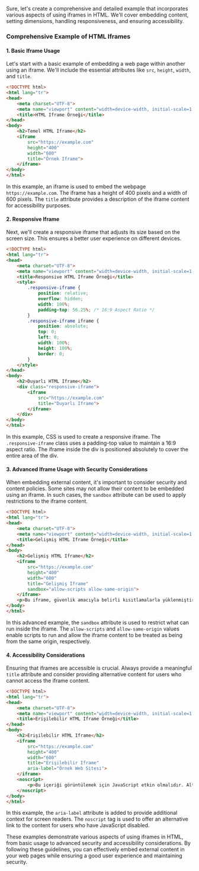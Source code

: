 Sure, let's create a comprehensive and detailed example that incorporates various aspects of using iframes in HTML. We'll cover embedding content, setting dimensions, handling responsiveness, and ensuring accessibility.

### Comprehensive Example of HTML Iframes

#### **1. Basic Iframe Usage**

Let's start with a basic example of embedding a web page within another using an iframe. We'll include the essential attributes like `src`, `height`, `width`, and `title`.

```html
<!DOCTYPE html>
<html lang="tr">
<head>
    <meta charset="UTF-8">
    <meta name="viewport" content="width=device-width, initial-scale=1.0">
    <title>HTML Iframe Örneği</title>
</head>
<body>
    <h2>Temel HTML Iframe</h2>
    <iframe 
        src="https://example.com" 
        height="400" 
        width="600" 
        title="Örnek Iframe">
    </iframe>
</body>
</html>
```

In this example, an iframe is used to embed the webpage `https://example.com`. The iframe has a height of 400 pixels and a width of 600 pixels. The `title` attribute provides a description of the iframe content for accessibility purposes.

#### **2. Responsive Iframe**

Next, we'll create a responsive iframe that adjusts its size based on the screen size. This ensures a better user experience on different devices.

```html
<!DOCTYPE html>
<html lang="tr">
<head>
    <meta charset="UTF-8">
    <meta name="viewport" content="width=device-width, initial-scale=1.0">
    <title>Responsive HTML Iframe Örneği</title>
    <style>
        .responsive-iframe {
            position: relative;
            overflow: hidden;
            width: 100%;
            padding-top: 56.25%; /* 16:9 Aspect Ratio */
        }
        .responsive-iframe iframe {
            position: absolute;
            top: 0;
            left: 0;
            width: 100%;
            height: 100%;
            border: 0;
        }
    </style>
</head>
<body>
    <h2>Duyarlı HTML Iframe</h2>
    <div class="responsive-iframe">
        <iframe 
            src="https://example.com" 
            title="Duyarlı Iframe">
        </iframe>
    </div>
</body>
</html>
```

In this example, CSS is used to create a responsive iframe. The `.responsive-iframe` class uses a padding-top value to maintain a 16:9 aspect ratio. The iframe inside the div is positioned absolutely to cover the entire area of the div.

#### **3. Advanced Iframe Usage with Security Considerations**

When embedding external content, it's important to consider security and content policies. Some sites may not allow their content to be embedded using an iframe. In such cases, the `sandbox` attribute can be used to apply restrictions to the iframe content.

```html
<!DOCTYPE html>
<html lang="tr">
<head>
    <meta charset="UTF-8">
    <meta name="viewport" content="width=device-width, initial-scale=1.0">
    <title>Gelişmiş HTML Iframe Örneği</title>
</head>
<body>
    <h2>Gelişmiş HTML Iframe</h2>
    <iframe 
        src="https://example.com" 
        height="400" 
        width="600" 
        title="Gelişmiş Iframe" 
        sandbox="allow-scripts allow-same-origin">
    </iframe>
    <p>Bu iframe, güvenlik amacıyla belirli kısıtlamalarla yüklenmiştir. `sandbox` özniteliği, iframe içinde çalışabilecek işlevleri kontrol eder.</p>
</body>
</html>
```

In this advanced example, the `sandbox` attribute is used to restrict what can run inside the iframe. The `allow-scripts` and `allow-same-origin` values enable scripts to run and allow the iframe content to be treated as being from the same origin, respectively.

#### **4. Accessibility Considerations**

Ensuring that iframes are accessible is crucial. Always provide a meaningful `title` attribute and consider providing alternative content for users who cannot access the iframe content.

```html
<!DOCTYPE html>
<html lang="tr">
<head>
    <meta charset="UTF-8">
    <meta name="viewport" content="width=device-width, initial-scale=1.0">
    <title>Erişilebilir HTML Iframe Örneği</title>
</head>
<body>
    <h2>Erişilebilir HTML Iframe</h2>
    <iframe 
        src="https://example.com" 
        height="400" 
        width="600" 
        title="Erişilebilir Iframe" 
        aria-label="Örnek Web Sitesi">
    </iframe>
    <noscript>
        <p>Bu içeriği görüntülemek için JavaScript etkin olmalıdır. Alternatif olarak, <a href="https://example.com">buraya tıklayarak</a> içeriğe erişebilirsiniz.</p>
    </noscript>
</body>
</html>
```

In this example, the `aria-label` attribute is added to provide additional context for screen readers. The `noscript` tag is used to offer an alternative link to the content for users who have JavaScript disabled.

These examples demonstrate various aspects of using iframes in HTML, from basic usage to advanced security and accessibility considerations. By following these guidelines, you can effectively embed external content in your web pages while ensuring a good user experience and maintaining security.
